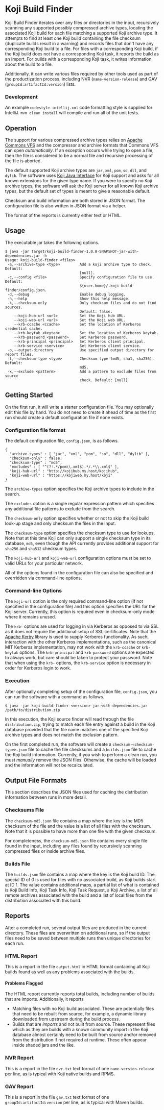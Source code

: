 # Koji Build Finder

Koji Build Finder iterates over any files or directories in the input, recursively scanning any supported possibly compressed archive types, locating the associated Koji build for each file matching a supported Koji archive type. It attempts to find at least one Koji build containing the file checksum (duplicate builds result in a warning) and records files that don't have any corresponding Koji build to a file. For files with a corresponding Koji build, if the Koji build does not have a corresponding Koji task, it reports the build as an import. For builds with a corresponding Koji task, it writes information about the build to a file.

Additionally, it can write various files required by other tools used as part of the productization process, including NVR (`name-version-release`) and GAV (`groupId:artifactId:version`) lists.

### Development

An example `codestyle-intellij.xml` code formatting style is supplied for IntelliJ. `mvn clean install` will compile and run all of the unit tests.

## Operation

The support for various compressed archive types relies on [Apache Commons VFS](https://commons.apache.org/proper/commons-vfs/) and the compressor and archive formats that Commons VFS can open *automatically*. If an exception occurs while trying to open a file, then the file is considered to be a normal file and recursive processing of the file is aborted.

The default supported Koji archive types are `jar`, `xml`, `pom`, `so`, `dll`, and `dylib`. The software uses [Koji Java Interface](https://github.com/release-engineering/kojiji) for Koji support and asks for all known extensions for the given type name. If you were to specify no Koji archive types, the software will ask the Koji server for all known Koji archive types, but the default set of types is meant to give a reasonable default.

Checksum and build information are both stored in JSON format. The configuration file is also written in JSON format via a helper.

The format of the reports is currently either text or HTML.

## Usage

The executable jar takes the following options.

    $ java -jar target/koji-build-finder-1.0.0-SNAPSHOT-jar-with-dependencies.jar -h
    Usage: koji-build-finder <files>
     -a,--archive-type <type>         Add a koji archive type to check. Default:
                                      [null].
     -c,--config <file>               Specify configuration file to use. Default:
                                      ${user.home}/.koji-build-finder/config.json.
     -d,--debug                       Enable debug logging.
     -h,--help                        Show this help message.
     -k,--checksum-only               Only checksum files and do not find sources.
                                      Default: false.
        --koji-hub-url <url>          Set the Koji hub URL.
        --koji-web-url <url>          Set the Koji web URL.
        --krb-ccache <ccache>         Set the location of Kerberos credential cache.
        --krb-keytab <keytab>         Set the location of Kerberos keytab.
        --krb-password <password>     Set Kerberos password.
        --krb-principal <principal>   Set Kerberos client principal.
        --krb-service <service>       Set Kerberos client service.
     -o,--output-directory            Use specified output directory for report files.
     -t,--checksum-type <type>        Checksum type (md5, sha1, sha256). Default:
                                      md5.
     -x,--exclude <pattern>           Add a pattern to exclude files from source
                                      check. Default: [null].
## Getting Started

On the first run, it will write a starter configuration file. You may optionally edit this file by hand. You do not need to create it ahead of time as the first run should create a default configuration file if none exists.

### Configuration file format

The default configuration file, `config.json`, is as follows.

    {
      "archive-types" : [ "jar", "xml", "pom", "so", "dll", "dylib" ],
      "checksum-only" : false,
      "checksum-type" : "md5",
      "excludes" : [ "^(?!.*/pom\\.xml$).*/.*\\.xml$" ],
      "koji-hub-url" : "http://kojihub.my.host/kojihub",
      "koji-web-url" : "https://kojiweb.my.host/koji"
    }

The `archive-types` option specifies the Koji archive types to include in the search.

The `excludes` option is a single regular expression pattern which specifies any additional file patterns to exclude from the search.

The `checksum-only` option specifies whether or not to skip the Koji build look-up stage and only checksum the files in the input.

The `checksum-type` option specifies the checksum type to use for lookups. Note that at this time Koji can only support a single checksum type in its database, `md5`, even though the API currently provides additional support for `sha256` and `sha512` checksum types.

The `koji-hub-url` and `koji-web-url` configuration options must be set to valid URLs for your particular network.

All of the options found in the configuration file can also be specified and overridden via command-line options.

### Command-line Options

The `koji-url` option is the only required command-line option (if not specified in the configuration file) and this option specifies the URL for the Koji server. Currently, this option is required even in checksum-only mode where it remains unused.

The `krb-` options are used for logging in via Kerberos as opposed to via SSL as it does not require the additional setup of SSL certificates. Note that the [Apache Kerby](https://directory.apache.org/kerby/) library is used to supply Kerberos functionality. As such, interaction with the other Kerberos implementations, such as the canonical MIT Kerberos implementation, may not work with the `krb-ccache` or `krb-keytab` options. The `krb-principal` and `krb-password` options are expected to always work, but care should be taken to protect your password. Note that when using the `krb-` options, the `krb-service` option is necessary in order for Kerberos login to work.

### Execution

After optionally completing setup of the configuration file, `config.json`, you can run the software with a command as follows.

    $ java -jar koji-build-finder-<version>-jar-with-dependencies.jar /path/to/distribution.zip

In this execution, the Koji source finder will read through the file `distribution.zip`, trying to match each file entry against a build in the Koji database provided that the file name matches one of the specified Koji archive types and does not match the exclusion pattern.

On the first completed run, the software will create a `checksum-<checksum-type>.json` file to cache the file checksums and a `builds.json` file to cache the Koji build information. Currently, if you wish to perform a clean run, you must *manually* remove the JSON files. Otherwise, the cache will be loaded and the information will not be recalculated.

## Output File Formats

This section describes the JSON files used for caching the distribution information between runs in more detail.

### Checksums File

The `checksum-md5.json` file contains a map where the key is the MD5 checksum of the file and the value is a list of all files with the checksum. Note that it is possible to have more than one file with the given checksum.

For completeness, the `checksum-md5.json` file contains every single file found in the input, including any files found by recursively scanning compressed files or inside archive files.

### Builds File

The `builds.json` file contains a map where the key is the Koji build ID. The special ID of 0 is used for files with no associated build, as Koji builds start at ID 1. The value contains additional maps, a partial list of what is contained is Koji Build Info, Koji Task Info, Koji Task Request, a Koji Archive, a list of all remote archives associated with the build and a list of local files from the distribution associated with this build.

## Reports

After a completed run, several output files are produced in the current directory. These files are overwritten on additional runs, so if the output files need to be saved between multiple runs then unique directories for each run.

### HTML Report

This is a report in the file `output.html` in HTML format containing all Koji builds found as well as any problems associated with the builds.

#### Problems Flagged

The HTML report currently reports total builds, including number of builds that are imports. Additionally, it reports

* Matching files with no Koji build associated. These are potentially files that need to be rebuilt from source, for example, a dynamic library downloaded from upstream during the build process.
* Builds that are *imports* and not built from source. These represent files which as they are builds with a known community import in the Koji database almost certainly need to be built from source and/or removed from the distribution if not required at runtime. These often appear inside shaded jars and the like.

### NVR Report

This is a report in the file `nvr.txt` text format of one `name-version-release` per line, as is typical with Koji native builds and RPMS.

### GAV Report

This is a report in the file `gav.txt` text format of one `groupId:artifactId:version` per line, as is typical with Maven builds.
